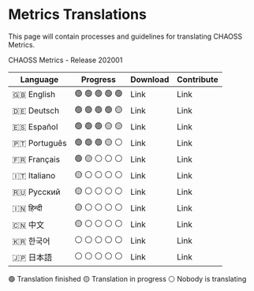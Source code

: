 # Metrics Translations

This page will contain processes and guidelines for translating CHAOSS Metrics.


CHAOSS Metrics - Release 202001

Language | Progress | Download | Contribute
---- | ---- | ---- | ----
:uk: English | :green_circle: :green_circle: :green_circle: :green_circle: :green_circle: | Link | Link
:de: Deutsch | :green_circle: :green_circle: :green_circle: :green_circle: :yellow_circle: | Link | Link
:es: Español | :green_circle: :green_circle: :green_circle: :yellow_circle: :yellow_circle: | Link | Link
:portugal: Português | :green_circle: :green_circle: :green_circle: :yellow_circle: :white_circle: | Link | Link
:fr: Français | :green_circle: :yellow_circle: :white_circle: :white_circle: :white_circle: | Link | Link
:it: Italiano | :yellow_circle: :white_circle: :white_circle: :white_circle: :white_circle: | Link | Link
:ru: Русский | :yellow_circle: :white_circle: :white_circle: :white_circle: :white_circle: | Link | Link
:india: हिन्दी | :yellow_circle: :white_circle: :white_circle: :white_circle: :white_circle: | Link | Link
:cn: 中文 | :yellow_circle: :white_circle: :white_circle: :white_circle: :white_circle: | Link | Link
:kr: 한국어 | :white_circle: :white_circle: :white_circle: :white_circle: :white_circle: | Link | Link
:jp: 日本語 | :white_circle: :white_circle: :white_circle: :white_circle: :white_circle: | Link | Link

:green_circle: Translation finished
:yellow_circle: Translation in progress
:white_circle: Nobody is translating
